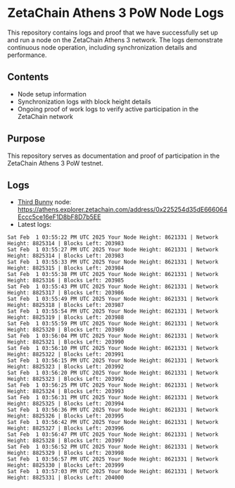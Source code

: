 # ZetaChain Athens 3 PoW Node Logs
This repository contains logs and proof that we have successfully set up and run a node on the ZetaChain Athens 3 network. The logs demonstrate continuous node operation, including synchronization details and performance.

## Contents
- Node setup information
- Synchronization logs with block height details
- Ongoing proof of work logs to verify active participation in the ZetaChain network

## Purpose
This repository serves as documentation and proof of participation in the ZetaChain Athens 3 PoW testnet.

## Logs

- [Third Bunny](https://thirdbunny.xyz/) node: https://athens.explorer.zetachain.com/address/0x225254d35dE666064Eccc5ce16eF1D8bF8D7b5EE
- Latest logs:
```
Sat Feb  1 03:55:22 PM UTC 2025 Your Node Height: 8621331 | Network Height: 8825314 | Blocks Left: 203983
Sat Feb  1 03:55:27 PM UTC 2025 Your Node Height: 8621331 | Network Height: 8825314 | Blocks Left: 203983
Sat Feb  1 03:55:33 PM UTC 2025 Your Node Height: 8621331 | Network Height: 8825315 | Blocks Left: 203984
Sat Feb  1 03:55:38 PM UTC 2025 Your Node Height: 8621331 | Network Height: 8825316 | Blocks Left: 203985
Sat Feb  1 03:55:43 PM UTC 2025 Your Node Height: 8621331 | Network Height: 8825317 | Blocks Left: 203986
Sat Feb  1 03:55:49 PM UTC 2025 Your Node Height: 8621331 | Network Height: 8825318 | Blocks Left: 203987
Sat Feb  1 03:55:54 PM UTC 2025 Your Node Height: 8621331 | Network Height: 8825319 | Blocks Left: 203988
Sat Feb  1 03:55:59 PM UTC 2025 Your Node Height: 8621331 | Network Height: 8825320 | Blocks Left: 203989
Sat Feb  1 03:56:04 PM UTC 2025 Your Node Height: 8621331 | Network Height: 8825321 | Blocks Left: 203990
Sat Feb  1 03:56:10 PM UTC 2025 Your Node Height: 8621331 | Network Height: 8825322 | Blocks Left: 203991
Sat Feb  1 03:56:15 PM UTC 2025 Your Node Height: 8621331 | Network Height: 8825323 | Blocks Left: 203992
Sat Feb  1 03:56:20 PM UTC 2025 Your Node Height: 8621331 | Network Height: 8825323 | Blocks Left: 203992
Sat Feb  1 03:56:25 PM UTC 2025 Your Node Height: 8621331 | Network Height: 8825324 | Blocks Left: 203993
Sat Feb  1 03:56:31 PM UTC 2025 Your Node Height: 8621331 | Network Height: 8825325 | Blocks Left: 203994
Sat Feb  1 03:56:36 PM UTC 2025 Your Node Height: 8621331 | Network Height: 8825326 | Blocks Left: 203995
Sat Feb  1 03:56:42 PM UTC 2025 Your Node Height: 8621331 | Network Height: 8825327 | Blocks Left: 203996
Sat Feb  1 03:56:47 PM UTC 2025 Your Node Height: 8621331 | Network Height: 8825328 | Blocks Left: 203997
Sat Feb  1 03:56:52 PM UTC 2025 Your Node Height: 8621331 | Network Height: 8825329 | Blocks Left: 203998
Sat Feb  1 03:56:57 PM UTC 2025 Your Node Height: 8621331 | Network Height: 8825330 | Blocks Left: 203999
Sat Feb  1 03:57:03 PM UTC 2025 Your Node Height: 8621331 | Network Height: 8825331 | Blocks Left: 204000
```
